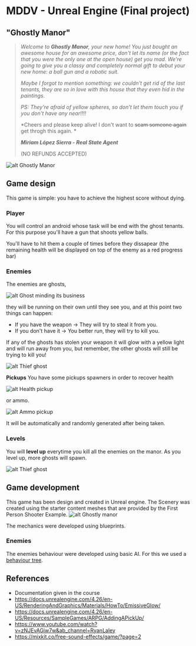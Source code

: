 # MDDV - Unreal Engine (Final project)

## "Ghostly Manor"

> *Welcome to **Ghostly Manor**, your new home! You just bought an awesome house for an awesome price, don't let its name (or the fact that you were the only one at the open house) get you mad.
> We're going to give you a classy and completely normal gift to debut your new home: a ball gun and a robotic suit.*
> 
> *Maybe I forgot to mention something: we couldn't get rid of the last tenants, they are so in love with this house that they even hid in the paintings.*
> 
> *PS: They're afraid of yellow spheres, so don't let them touch you if you don't have any near!!!!*
> 
> 
> *Cheers and please keep alive! I don't want to ~~scam someone again~~ get throgh this again. *
> 
> ***Miriam López Sierra - Real State Agent***
> 
> (NO REFUNDS ACCEPTED)


![alt Ghostly Manor](https://github.com/mirlop01/Unreal-project/blob/master/Content/House/Images/Ghostly%20manor.png)


## Game design

This game is simple: you have to achieve the highest score without dying.

### Player
You will control an android whose task will be end with the ghost tenants. For this purpose you'll have a gun that shoots yellow balls.

You'll have to hit them a couple of times before they dissapear (the remaining health will be displayed on top of the enemy as a red progress bar)

### Enemies
The enemies are ghosts, 

![alt Ghost minding its business](https://github.com/mirlop01/Unreal-project/blob/master/Content/House/Images/Ghost.png)

they will be running on their own until they see you, and at this point two things can happen:

- If you have the weapon -> They will try to steal it from you.
- If you don't have it -> You better run, they will try to kill you.

If any of the ghosts has stolen your weapon it will glow with a yellow light and will run away from you, but remember, the other ghosts will still be trying to kill you!

![alt Thief ghost](https://github.com/mirlop01/Unreal-project/blob/master/Content/House/Images/Stolen%20weapon.png)

**Pickups**
You have some pickups spawners in order to recover health

![alt Health pickup](https://github.com/mirlop01/Unreal-project/blob/master/Content/House/Images/Health_pickup.png)

or ammo.

![alt Ammo pickup](https://github.com/mirlop01/Unreal-project/blob/master/Content/House/Images/Ammo_pickup.png)

It will be automatically and randomly generated after being taken.

### Levels
You will **level up** everytime you kill all the enemies on the manor. 
As you level up, more ghosts will spawn.

![alt Thief ghost](https://github.com/mirlop01/Unreal-project/blob/master/Content/House/Images/Level%20up.png)

## Game development
This game has been design and created in Unreal engine.
The Scenery was created using the starter content meshes that are provided by the First Person Shooter Example.
![alt Ghostly manor ](https://github.com/mirlop01/Unreal-project/blob/master/Content/House/Images/Ghostly_manor_Out.png)

The mechanics were developed using blueprints.

### Enemies
The enemies behaviour were developed using basic AI. For this we used a [behaviour tree](https://github.com/mirlop01/Unreal-project/tree/master/Content/Blueprints/Enemy).

## References
- Documentation given in the course
- https://docs.unrealengine.com/4.26/en-US/RenderingAndGraphics/Materials/HowTo/EmissiveGlow/
- https://docs.unrealengine.com/4.26/en-US/Resources/SampleGames/ARPG/AddingAPickUp/
- https://www.youtube.com/watch?v=zNJEvAGiw7w&ab_channel=RyanLaley
- https://mixkit.co/free-sound-effects/game/?page=2

